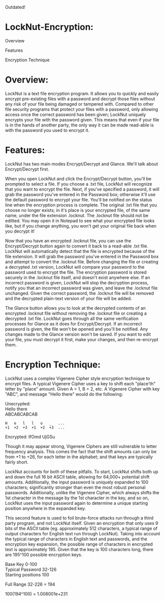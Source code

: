 Outdated!

LockNut-Encryption:
=====================

Overview  

Features  

Encryption Technique  


Overview:
=====================

LockNut is a text file encryption program. It allows you to quickly and easily encrypt
pre-existing files with a password and decrypt those files without any risk of your file
being damaged or tampered with. Compared to other file security programs that protect your
files with a password, only allowing access once the correct password has been given;
LockNut uniquely encrypts your file with the password given. This means that even if your
file is in the hands of another party, the only way it can be made read-able is with the
password you used to encrypt it.


Features:
=====================

LockNut has two main modes Encrypt/Decrypt and Glance. We'll talk about Encrypt/Decrypt
first.

When you open LockNut and click the Encrypt/Decrypt button, you'll be prompted to select a
file. If you choose a .txt file, LockNut will recognize that you want to encrypt the file.
Next, if you've specified a password, it will grab the password you've entered in the
Password box; otherwise it'll use the default password to encrypt your file. You'll be
notified on the status line when the encryption process is complete. The original .txt
file that you choose no longer exists; in it's place is your encrypted file, of the same
name, under the file extension .locknut. The .locknut file should not be editted. You may
open it in Notepad to see what your encrypted file looks like, but if you change anything,
you won't get your original file back when you decrypt it!

Now that you have an encrypted .locknut file, you can use the Encrypt/Decrypt button again
to convert it back to a read-able .txt file. LockNut will automatically detect that the
file is encrypted because of the file extension. It will grab the password you've entered
in the Password box and attempt to convert the .locknut file. Before changing the file or
creating a decrypted .txt version, LockNut will compare your password to the password used
to encrypt the file. The encryption password is stored securely in the .locknut file
itself, and doesn't exist anywhere else. If an incorrect password is given, LockNut will
stop the decryption process, notify you that an incorrect password was given, and leave
the .locknut file unchanged. Given the correct password, the .locknut file will be removed
and the decrypted plain-text version of your file will be added.

The Glance button allows you to look at the decrypted contents of an encrypted .locknut
file without removing the .locknut file or creating a decrypted .txt file. LockNut goes
through all the same verification processes for Glance as it does for Encrypt/Decrypt. If
an incorrect password is given, the file won't be opened and you'll be notified. Any
changes made to the Glance version won't be saved. If you want to edit your file, you must
decrypt it first, make your changes, and then re-encrypt them.


Encryption Technique:
=====================

LockNut uses a complex Vigenere Cipher style encryption technique to encrypt files. A
typical Vigenere Cipher uses a key to shift each "place'th" letter by "place" amount.
Given A = 1, B = 2, etc. A Vigenere Cipher with key "ABC", and message "Hello there" would
do the following:

Unecrypted: 	
Hello there  
ABCABCABCAB  

	H	e	l	l	o	_	...
	+1	+2	+3	+1	+2	+3	...

Encrypted:
IfOmd UjGSu	

Though it may appear strong, Vigenere Ciphers are still vulnerable to letter frequency
analysis. This comes the fact that the shift amounts can only be from +1 to +26, for each
letter in the alphabet; and that keys are typically fairly short.

LockNut accounts for both of these pitfalls. To start, LockNut shifts both up and down the
full 16 bit ASCII table, allowing for 64,000+ potential shift amounts. Additionally, the
input password is uniquely expanded to 100 characters; significantly stronger than even
the most robust personal passwords. Additionally, unlike the Vigenere Cipher, which always
shifts the 1st character in the message by the 1st character in the key, and so on,
LockNut uses the input password again to determine a unique starting position anywhere in
the expanded key.

This second feature is used to foil brute-force attacks run through a third party program,
and not LockNut itself. Given an encryption that only uses 9 bits of the ASCII table (eg.
approximately 512 characters, a typical range of output characters for English text run
through LockNut). Taking into account the typical range of characters in English text and
passwords, and the encryption key expansion, the possible range of characters in encrypted
text is approximately 195. Given that the key is 100 characters long, there are 195^100
possible encryption keys.

Base Key		0-100  	
Typical Password	32-126   
Starting positions	100   

Full Range		32-226 = 194

100(194^100) = 1.008001e+231

